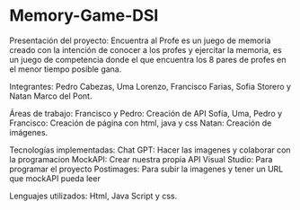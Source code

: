 # Memory-Game-DSI
Presentación del proyecto:
Encuentra al Profe es un juego de memoria creado con la intención de conocer a los profes y ejercitar la memoria, es un juego de competencia donde el que encuentra los 8 pares de profes en el menor tiempo posible gana.

Integrantes:
Pedro Cabezas, Uma Lorenzo, Francisco Farias, Sofia Storero y Natan Marco del Pont.

Áreas de trabajo:
Francisco y Pedro: Creación de API
Sofía, Uma, Pedro y Francisco: Creación de página con html, java y css
Natan: Creación de imágenes. 

Tecnologías implementadas:
Chat GPT: Hacer las imagenes y colaborar con la programacion
MockAPI: Crear nuestra propia API
Visual Studio: Para programar el proyecto
Postimages: Para subir la imagenes y tener un URL que mockAPI pueda leer

Lenguajes utilizados: 
Html, Java Script y css.
